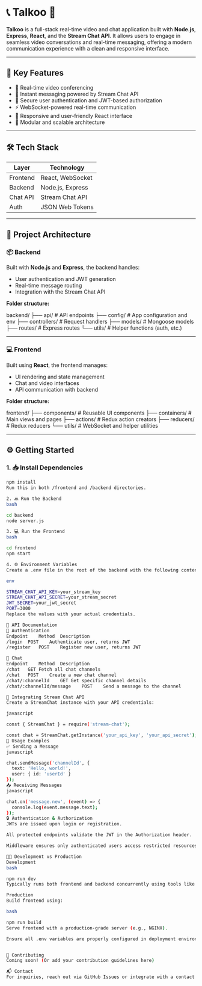 # 📞 Talkoo 🎥

**Talkoo** is a full-stack real-time video and chat application built with **Node.js**, **Express**, **React**, and the **Stream Chat API**. It allows users to engage in seamless video conversations and real-time messaging, offering a modern communication experience with a clean and responsive interface.

---

## 🚀 Key Features

- 🔁 Real-time video conferencing
- 💬 Instant messaging powered by Stream Chat API
- 🔐 Secure user authentication and JWT-based authorization
- ⚡ WebSocket-powered real-time communication
- 📱 Responsive and user-friendly React interface
- 🧩 Modular and scalable architecture

---

## 🛠️ Tech Stack

| Layer     | Technology       |
|-----------|------------------|
| Frontend  | React, WebSocket |
| Backend   | Node.js, Express |
| Chat API  | Stream Chat API  |
| Auth      | JSON Web Tokens  |

---

## 🧱 Project Architecture

### 📦 Backend

Built with **Node.js** and **Express**, the backend handles:

- User authentication and JWT generation
- Real-time message routing
- Integration with the Stream Chat API

**Folder structure:**

backend/
├── api/ # API endpoints
├── config/ # App configuration and env
├── controllers/ # Request handlers
├── models/ # Mongoose models
├── routes/ # Express routes
└── utils/ # Helper functions (auth, etc.)


---

### 💻 Frontend

Built using **React**, the frontend manages:

- UI rendering and state management
- Chat and video interfaces
- API communication with backend

**Folder structure:**

frontend/
├── components/ # Reusable UI components
├── containers/ # Main views and pages
├── actions/ # Redux action creators
├── reducers/ # Redux reducers
└── utils/ # WebSocket and helper utilities

---

## ⚙️ Getting Started

### 1. 📥 Install Dependencies

```bash
npm install
Run this in both /frontend and /backend directories.

2. 🔙 Run the Backend
bash

cd backend
node server.js

3. 💻 Run the Frontend
bash

cd frontend
npm start

4. 🌐 Environment Variables
Create a .env file in the root of the backend with the following content:

env

STREAM_CHAT_API_KEY=your_stream_key
STREAM_CHAT_API_SECRET=your_stream_secret
JWT_SECRET=your_jwt_secret
PORT=3000
Replace the values with your actual credentials.

📡 API Documentation
🔐 Authentication
Endpoint	Method	Description
/login	POST	Authenticate user, returns JWT
/register	POST	Register new user, returns JWT

💬 Chat
Endpoint	Method	Description
/chat	GET	Fetch all chat channels
/chat	POST	Create a new chat channel
/chat/:channelId	GET	Get specific channel details
/chat/:channelId/message	POST	Send a message to the channel

🔌 Integrating Stream Chat API
Create a StreamChat instance with your API credentials:

javascript

const { StreamChat } = require('stream-chat');

const chat = StreamChat.getInstance('your_api_key', 'your_api_secret');
🧪 Usage Examples
✅ Sending a Message
javascript

chat.sendMessage('channelId', {
  text: 'Hello, world!',
  user: { id: 'userId' }
});
📥 Receiving Messages
javascript

chat.on('message.new', (event) => {
  console.log(event.message.text);
});
🔒 Authentication & Authorization
JWTs are issued upon login or registration.

All protected endpoints validate the JWT in the Authorization header.

Middleware ensures only authenticated users access restricted resources.

🧑‍💻 Development vs Production
Development
bash

npm run dev
Typically runs both frontend and backend concurrently using tools like concurrently.

Production
Build frontend using:

bash

npm run build
Serve frontend with a production-grade server (e.g., NGINX).

Ensure all .env variables are properly configured in deployment environment.


🙌 Contributing
Coming soon! (Or add your contribution guidelines here)

📬 Contact
For inquiries, reach out via GitHub Issues or integrate with a contact form if deployed.

